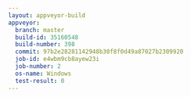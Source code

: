 ```yaml
---
layout: appveyor-build
appveyor:
  branch: master
  build-id: 35160548
  build-number: 398
  commit: 97b2e28281142948b30f8f0d49a87027b2309920
  job-id: e4wbm9cb8ayew23i
  job-number: 2
  os-name: Windows
  test-result: 0
---
```

